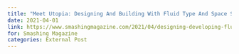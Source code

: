 ```yaml
---
title: "Meet Utopia: Designing And Building With Fluid Type And Space Scales"
date: 2021-04-01
link: https://www.smashingmagazine.com/2021/04/designing-developing-fluid-type-space-scales/
for: Smashing Magazine
categories: External Post
---
```

